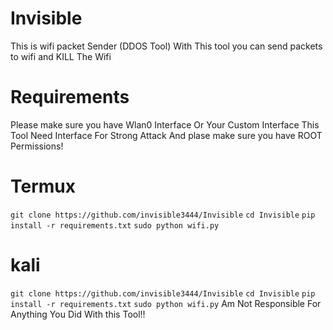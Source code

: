 # Invisible
This is wifi packet Sender (DDOS Tool)
With This tool you can send packets to wifi and KILL The Wifi
# Requirements
Please make sure you have Wlan0 Interface Or Your Custom Interface 
This Tool Need Interface For Strong Attack
And plase make sure you have ROOT Permissions!
# Termux 
`git clone https://github.com/invisible3444/Invisible`
`cd Invisible`
`pip install -r requirements.txt`
`sudo python wifi.py`
# kali
`git clone https://github.com/invisible3444/Invisible`
`cd Invisible`
`pip install -r requirements.txt`
`sudo python wifi.py`
Am Not Responsible For Anything You Did With this Tool!!
